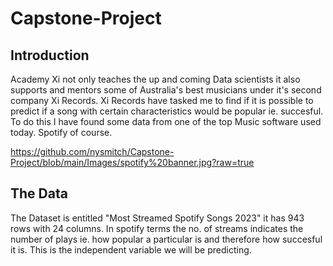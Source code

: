 # Capstone-Project

## Introduction

Academy Xi not only teaches the up and coming Data scientists it also supports and mentors some of Australia's best musicians under it's second company Xi Records.
Xi Records have tasked me to find if it is possible to predict if a song with certain characteristics would be popular ie. succesful.
To do this I have found some data from one of the top Music software used today. Spotify of course.

https://github.com/nysmitch/Capstone-Project/blob/main/Images/spotify%20banner.jpg?raw=true

## The Data

The Dataset is entitled "Most Streamed Spotify Songs 2023" it has 943 rows with 24 columns. In spotify terms the no. of streams indicates the number of plays ie. how popular a particular is and therefore how succesful it is. This is the independent variable we will be predicting.
